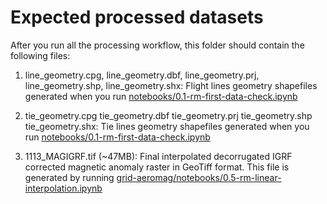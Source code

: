 # Expected processed datasets

After you run all the processing workflow, this folder should contain the following files:

1. line_geometry.cpg, line_geometry.dbf, line_geometry.prj, line_geometry.shp, line_geometry.shx: Flight lines geometry shapefiles generated when you run [notebooks/0.1-rm-first-data-check.ipynb](https://github.com/rmorel/grid-aeromag/blob/master/notebooks/0.1-rm-first-data-check.ipynb)

2. tie_geometry.cpg  tie_geometry.dbf  tie_geometry.prj  tie_geometry.shp  tie_geometry.shx: Tie lines geometry shapefiles generated when you run [notebooks/0.1-rm-first-data-check.ipynb](https://github.com/rmorel/grid-aeromag/blob/master/notebooks/0.1-rm-first-data-check.ipynb)

3. 1113_MAGIGRF.tif (~47MB): Final interpolated decorrugated IGRF corrected magnetic anomaly raster in GeoTiff format. This file is generated by running [grid-aeromag/notebooks/0.5-rm-linear-interpolation.ipynb](https://github.com/rmorel/grid-aeromag/blob/master/notebooks/0.5-rm-linear-interpolation.ipynb)
